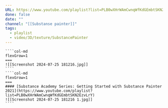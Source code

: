 ```yaml
---
URL: https://www.youtube.com/playlist?list=PLB0wXHrWAmCwnqWfKdGEmbtSKN2EzvLrY
done: false
date: ""
channel: "[[Substanse painter]]"
tags:
  - playlist
  - video/3D/texture/SubstancePainter
---
```

`````col
````col-md
flexGrow=1
===
![[Screenshot 2024-07-25 181216.jpg]]
````
````col-md
flexGrow=1
===
#### [Substance Academy Series: Getting Started with Substance Painter 2021](https://www.youtube.com/playlist?list=PLB0wXHrWAmCwnqWfKdGEmbtSKN2EzvLrY)
![[Screenshot 2024-07-25 181216 1.jpg]]
````
`````

